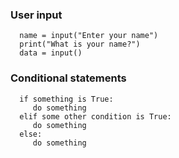 ### User input

      name = input("Enter your name")
      print("What is your name?")
      data = input()

### Conditional statements

      if something is True:
         do something
      elif some other condition is True:
         do something
      else:
         do something

